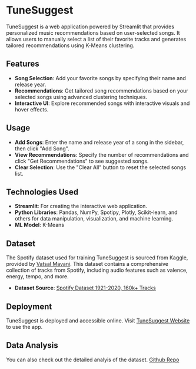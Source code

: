 # TuneSuggest

TuneSuggest is a web application powered by Streamlit that provides personalized music recommendations based on user-selected songs. It allows users to manually select a list of their favorite tracks and generates tailored recommendations using K-Means clustering.

## Features

- **Song Selection**: Add your favorite songs by specifying their name and release year.
- **Recommendations**: Get tailored song recommendations based on your selected songs using advanced clustering techniques.
- **Interactive UI**: Explore recommended songs with interactive visuals and hover effects.

## Usage

- **Add Songs**: Enter the name and release year of a song in the sidebar, then click "Add Song".
- **View Recommendations**: Specify the number of recommendations and click "Get Recommendations" to see suggested songs.
- **Clear Selection**: Use the "Clear All" button to reset the selected songs list.

## Technologies Used

- **Streamlit**: For creating the interactive web application.
- **Python Libraries**: Pandas, NumPy, Spotipy, Plotly, Scikit-learn, and others for data manipulation, visualization, and machine learning.
- **ML Model**: K-Means

## Dataset

The Spotify dataset used for training TuneSuggest is sourced from Kaggle, provided by [Vatsal Mavani](https://www.kaggle.com/vatsalmavani). This dataset contains a comprehensive collection of tracks from Spotify, including audio features such as valence, energy, tempo, and more.

- **Dataset Source**: [Spotify Dataset 1921-2020, 160k+ Tracks](https://www.kaggle.com/datasets/vatsalmavani/spotify-dataset)

## Deployment

TuneSuggest is deployed and accessible online. Visit [TuneSuggest Website](https://tunesuggestdeployed.streamlit.app/) to use the app.

## Data Analysis

You can also check out the detailed analyis of the dataset. [Github Repo](https://github.com/sriya-singh/Spotify-Music-Recommendation-System)
